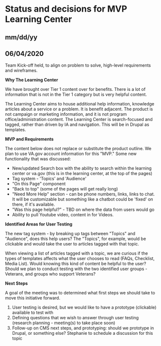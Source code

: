 # Status and decisions for MVP Learning Center
## mm/dd/yy


## 06/04/2020

Team Kick-off held, to align on problem to solve, high-level requirements and wireframes. 

**Why The Learning Center**

We have brought over Tier 1 content over for benefits. There is a lot of information that is not in the Tier 1 category but is very helpful content.

The Learning Center aims to house additional help information, knowledge articles about a service or a problem. It is benefit adjacent. The product is not campaign or marketing information, and it is not program office/administration content. The Learning Center is search-focused and tagged, rather than driven by IA and navigation. This will be in Drupal as templates.

**MVP and Requirements**

The content below does not replace or substitute the product outline. 
We plan to use VA.gov account information for this "MVP."
Some new functionality that was discussed:
* New/updated Search box with the ability to search within the learning center or va.gov (this is in the learning center, at the top of the pages)
* Tag system - 'Topics' and 'Audience'
* "On this Page" component
* "Back to top" (some of the pages will get really long)
* "Need More Help" section - can be phone numbers, links, links to chat. It will be customizable but something like a chatbot could be 'fixed' on there, if it's available.
* "Was this page helpful?" - TBD on where the data from users would go
* Ability to pull Youtube video, content in for Videos. 

**Identified Areas for User Testing**

The new tag system - by breaking up tags between "Topics" and "Audience", does this help users? The "Topics", for example, would be clickable and would take the user to articles tagged with that topic.

When viewing a list of articles tagged with a topic, we are curious if the types of templates affects what the user chooses to read (FAQs, Checklist, Media List). Would knowing this kind of content be helpful to the user?
Should we plan to conduct testing with the two identified user groups - Veterans, and groups who support Veterans?

**Next Steps**

A goal of the meeting was to determined what first steps we should take to move this initiative forward. 
1. User testing is desired, but we would like to have a prototype (clickable) available to test with
2. Defining questions that we wish to answer through user testing (research planning - meeting(s) to take place soon)
3. Follow-up on CMS next steps, and prototyping: should we prototype in Drupal, or something else? Stephanie to schedule a discussion for this topic

